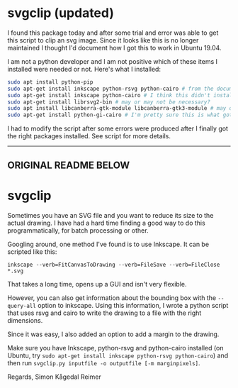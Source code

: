 
svgclip (updated)
=======

I found this package today and after some trial and error was able to get this script to clip an svg image. Since it looks like this is no longer maintained I thought I'd document how I got this to work in Ubuntu 19.04. 

I am not a python developer and I am not positive which of these items I installed were needed or not. Here's what I installed:

```bash
sudo apt install python-pip
sudo apt-get install inkscape python-rsvg python-cairo # from the documentation. python-rsvg doesn't seem to exist anymore though so,
sudo apt-get install inkscape python-cairo # I think this didn't install the write package
sudo apt-get install librsvg2-bin # may or may not be necessary?
sudo apt install libcanberra-gtk-module libcanberra-gtk3-module # may or may not be necessary?
sudo apt-get install python-gi-cairo # I'm pretty sure this is what got python cairo to work
```

I had to modify the script after some errors were produced after I finally got the right packages installed. See script for more details. 
   
   
   
   
   
   
---
ORIGINAL README BELOW
---

svgclip
=======

Sometimes you have an SVG file and you want to reduce its size to the
actual drawing.  I have had a hard time finding a good way to do this
programmatically, for batch processing or other.

Googling around, one method I've found is to use Inkscape. It can be
scripted like this:

    inkscape --verb=FitCanvasToDrawing --verb=FileSave --verb=FileClose *.svg

That takes a long time, opens up a GUI and isn't very flexible.

However, you can also get information about the bounding box with the 
`--query-all` option to inkscape. Using this information, I wrote a python
script that uses rsvg and cairo to write the drawing to a file with the 
right dimensions.

Since it was easy, I also added an option to add a margin to the drawing.

Make sure you have Inkscape, python-rsvg and python-cairo installed
(on Ubuntu, try `sudo apt-get install inkscape python-rsvg python-cairo`)
and then run `svgclip.py inputfile -o outputfile [-m marginpixels]`.

Regards,
Simon Kågedal Reimer
